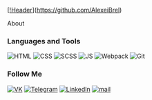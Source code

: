 [[!Header](https://github.com/AlexeiBrel/AlexeiBrel/blob/main/assest/gif.gif)](https://github.com/AlexeiBrel)

About

### Languages and Tools
![HTML](https://img.shields.io/badge/-HTML-black?style=for-the-badge&logo=HTML5)
![CSS](https://img.shields.io/badge/-CSS-black?style=for-the-badge&logo=CSS3)
![SCSS](https://img.shields.io/badge/-SCSS-black?style=for-the-badge&logo=SASS)
![JS](https://img.shields.io/badge/-JS-black?style=for-the-badge&logo=JavaScript)
![Webpack](https://img.shields.io/badge/-Webpack-black?style=for-the-badge&logo=Webpack)
![Git](https://img.shields.io/badge/-Git-black?style=for-the-badge&logo=Git)

### Follow Me
[![VK](https://img.shields.io/badge/-Vk-black?style=for-the-badge&logo=Vk)](https://vk.com/id165082079)
[![Telegram](https://img.shields.io/badge/-Telegram-black?style=for-the-badge&logo=Telegram)](https://t.me/Aliaksei_Brel)
[![LinkedIn](https://img.shields.io/badge/-LinkedIn-black?style=for-the-badge&logo=LinkedIn)](https://www.linkedin.com/in/алексей-брель-7b98491a2)
[![mail](https://img.shields.io/badge/-mail-black?style=for-the-badge&logo=mail)](brel.2000@mail.ru)

 
